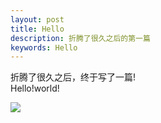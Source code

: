 ```yaml
---
layout: post
title: Hello
description: 折腾了很久之后的第一篇
keywords: Hello
---
```


折腾了很久之后，终于写了一篇!
<br>Hello!world!

<img src="http://img5.imgtn.bdimg.com/it/u=1346229709,1643717806&fm=21&gp=0.jpg"/>
